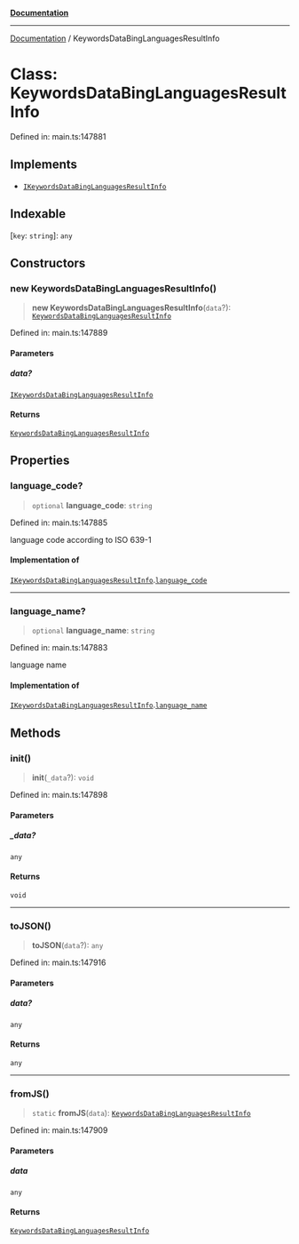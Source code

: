 [**Documentation**](../README.md)

***

[Documentation](../README.md) / KeywordsDataBingLanguagesResultInfo

# Class: KeywordsDataBingLanguagesResultInfo

Defined in: main.ts:147881

## Implements

- [`IKeywordsDataBingLanguagesResultInfo`](../interfaces/IKeywordsDataBingLanguagesResultInfo.md)

## Indexable

\[`key`: `string`\]: `any`

## Constructors

### new KeywordsDataBingLanguagesResultInfo()

> **new KeywordsDataBingLanguagesResultInfo**(`data`?): [`KeywordsDataBingLanguagesResultInfo`](KeywordsDataBingLanguagesResultInfo.md)

Defined in: main.ts:147889

#### Parameters

##### data?

[`IKeywordsDataBingLanguagesResultInfo`](../interfaces/IKeywordsDataBingLanguagesResultInfo.md)

#### Returns

[`KeywordsDataBingLanguagesResultInfo`](KeywordsDataBingLanguagesResultInfo.md)

## Properties

### language\_code?

> `optional` **language\_code**: `string`

Defined in: main.ts:147885

language code according to ISO 639-1

#### Implementation of

[`IKeywordsDataBingLanguagesResultInfo`](../interfaces/IKeywordsDataBingLanguagesResultInfo.md).[`language_code`](../interfaces/IKeywordsDataBingLanguagesResultInfo.md#language_code)

***

### language\_name?

> `optional` **language\_name**: `string`

Defined in: main.ts:147883

language name

#### Implementation of

[`IKeywordsDataBingLanguagesResultInfo`](../interfaces/IKeywordsDataBingLanguagesResultInfo.md).[`language_name`](../interfaces/IKeywordsDataBingLanguagesResultInfo.md#language_name)

## Methods

### init()

> **init**(`_data`?): `void`

Defined in: main.ts:147898

#### Parameters

##### \_data?

`any`

#### Returns

`void`

***

### toJSON()

> **toJSON**(`data`?): `any`

Defined in: main.ts:147916

#### Parameters

##### data?

`any`

#### Returns

`any`

***

### fromJS()

> `static` **fromJS**(`data`): [`KeywordsDataBingLanguagesResultInfo`](KeywordsDataBingLanguagesResultInfo.md)

Defined in: main.ts:147909

#### Parameters

##### data

`any`

#### Returns

[`KeywordsDataBingLanguagesResultInfo`](KeywordsDataBingLanguagesResultInfo.md)
